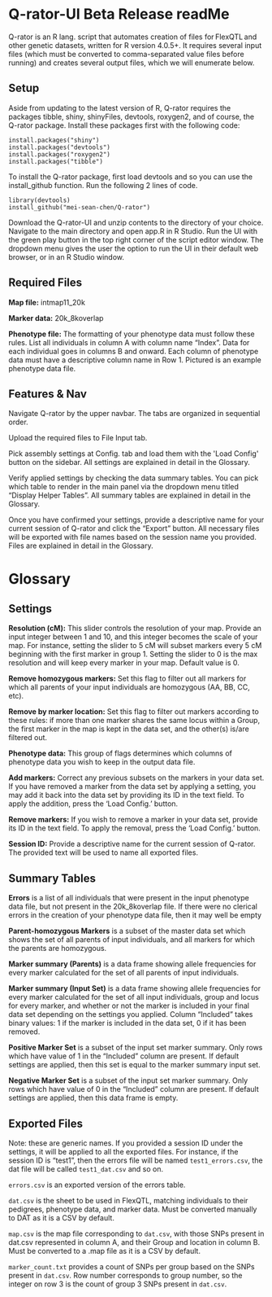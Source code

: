 # Q-rator-UI Beta Release readMe

Q-rator is an R lang. script that automates creation of files for FlexQTL and other genetic datasets, written for R version 4.0.5+. It requires several input files (which must be converted to comma-separated value files before running) and creates several output files, which we will enumerate below.  

## Setup

Aside from updating to the latest version of R, Q-rator requires the packages tibble, shiny, shinyFiles, devtools, roxygen2, and of course, the Q-rator package. Install these packages first with the following code: 
```
install.packages("shiny") 
install.packages("devtools") 
install.packages("roxygen2") 
install.packages("tibble") 
```
To install the Q-rator package, first load devtools and so you can use the install_github function. Run the following 2 lines of code.  
```
library(devtools) 
install_github("mei-sean-chen/Q-rator") 
```
Download the Q-rator-UI and unzip contents to the directory of your choice. Navigate to the main directory and open app.R in R Studio. Run the UI with the green play button in the top right corner of the script editor window. The dropdown menu gives the user the option to run the UI in their default web browser, or in an R Studio window. 

## Required Files

**Map file:** intmap11_20k 

**Marker data:** 20k_8koverlap 

**Phenotype file:** The formatting of your phenotype data must follow these rules. List all individuals in column A with column name “Index”. Data for each individual goes in columns B and onward. Each column of phenotype data must have a descriptive column name in Row 1. Pictured is an example phenotype data file.  

## Features & Nav

Navigate Q-rator by the upper navbar. The tabs are organized in sequential order.  

Upload the required files to File Input tab.  

Pick assembly settings at Config. tab and load them with the 'Load Config' button on the sidebar. All settings are explained in detail in the Glossary.  

Verify applied settings by checking the data summary tables. You can pick which table to render in the main panel via the dropdown menu titled “Display Helper Tables”. All summary tables are explained in detail in the Glossary.  

Once you have confirmed your settings, provide a descriptive name for your current session of Q-rator and click the “Export” button. All necessary files will be exported with file names based on the session name you provided. Files are explained in detail in the Glossary.  

# Glossary

## Settings

**Resolution (cM):** This slider controls the resolution of your map. Provide an input integer between 1 and 10, and this integer becomes the scale of your map. For instance, setting the slider to 5 cM will subset markers every 5 cM beginning with the first marker in group 1. Setting the slider to 0 is the max resolution and will keep every marker in your map. Default value is 0.  

**Remove homozygous markers:** Set this flag to filter out all markers for which all parents of your input individuals are homozygous (AA, BB, CC, etc).  

**Remove by marker location:** Set this flag to filter out markers according to these rules: if more than one marker shares the same locus within a Group, the first marker in the map is kept in the data set, and the other(s) is/are filtered out.  

**Phenotype data:** This group of flags determines which columns of phenotype data you wish to keep in the output data file.  

**Add markers:** Correct any previous subsets on the markers in your data set. If you have removed a marker from the data set by applying a setting, you may add it back into the data set by providing its ID in the text field. To apply the addition, press the ‘Load Config.’ button.  

**Remove markers:** If you wish to remove a marker in your data set, provide its ID in the text field. To apply the removal, press the ‘Load Config.’ button.  

**Session ID:** Provide a descriptive name for the current session of Q-rator. The provided text will be used to name all exported files.  

## Summary Tables

**Errors** is a list of all individuals that were present in the input phenotype data file, but not present in the 20k_8koverlap file. If there were no clerical errors in the creation of your phenotype data file, then it may well be empty 

**Parent-homozygous Markers** is a subset of the master data set which shows the set of all parents of input individuals, and all markers for which the parents are homozygous.  

**Marker summary (Parents)** is a data frame showing allele frequencies for every marker calculated for the set of all parents of input individuals.  

**Marker summary (Input Set)** is a data frame showing allele frequencies for every marker calculated for the set of all input individuals, group and locus for every marker, and whether or not the marker is included in your final data set depending on the settings you applied. Column “Included” takes binary values: 1 if the marker is included in the data set, 0 if it has been removed.  

**Positive Marker Set** is a subset of the input set marker summary. Only rows which have value of 1 in the “Included” column are present. If default settings are applied, then this set is equal to the marker summary input set.  

**Negative Marker Set** is a subset of the input set marker summary. Only rows which have value of 0 in the “Included” column are present. If default settings are applied, then this data frame is empty. 

## Exported Files

Note: these are generic names. If you provided a session ID under the settings, it will be applied to all the exported files. For instance, if the session ID is “test1”, then the errors file will be named `test1_errors.csv`, the dat file will be called `test1_dat.csv` and so on. 

`errors.csv` is an exported version of the errors table.  

`dat.csv` is the sheet to be used in FlexQTL, matching individuals to their pedigrees, phenotype data, and marker data. Must be converted manually to DAT as it is a CSV by default.  

`map.csv` is the map file corresponding to `dat.csv`, with those SNPs present in dat.csv represented in column A, and their Group and location in column B. Must be converted to a .map file as it is a CSV by default.  

`marker_count.txt` provides a count of SNPs per group based on the SNPs present in `dat.csv`. Row number corresponds to group number, so the integer on row 3 is the count of group 3 SNPs present in `dat.csv`.  

